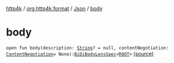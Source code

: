[http4k](../../index.md) / [org.http4k.format](../index.md) / [Json](index.md) / [body](./body.md)

# body

`open fun body(description: `[`String`](https://kotlinlang.org/api/latest/jvm/stdlib/kotlin/-string/index.html)`? = null, contentNegotiation: `[`ContentNegotiation`](../../org.http4k.lens/-content-negotiation/index.md)` = None): `[`BiDiBodyLensSpec`](../../org.http4k.lens/-bi-di-body-lens-spec/index.md)`<`[`ROOT`](index.md#ROOT)`>` [(source)](https://github.com/http4k/http4k/blob/master/http4k-core/src/main/kotlin/org/http4k/format/Json.kt#L71)